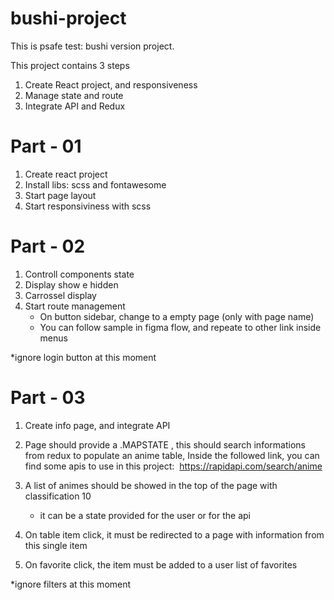 # bushi-project
This is psafe test: bushi version project.


This project contains 3 steps

1. Create React project, and responsiveness
2. Manage state and route
3. Integrate API and Redux


# Part - 01

 1. Create react project
 2. Install libs: scss and fontawesome
 3. Start page layout
 4. Start responsiviness with scss

# Part - 02

 1. Controll components state
 2. Display show e hidden
 3. Carrossel display
 4. Start route management 
       * On button sidebar, change to a empty page (only with page name)
       * You can follow sample in figma flow, and repeate to other link inside menus  

*ignore login button at this moment


# Part - 03

1. Create info page, and integrate API
2. Page should provide a .MAPSTATE , this should search informations from redux to populate an anime table, Inside the followed link, you can find some apis to use in this project:   https://rapidapi.com/search/anime

3. A list of animes should be showed in the top of the page with classification 10
     * it can be a state provided  for the user or for the api
4. On table item click, it must be redirected to a page with information from this single item
5. On favorite click, the item must be added to a user list of favorites


*ignore filters at this moment

